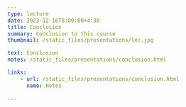 ```yaml
---
type: lecture
date: 2023-12-16T8:00:00+4:30
title: Conclusion
summary: Conclusion to this course
thumbnail: /static_files/presentations/lec.jpg

text: Conclusion
notes: /static_files/presentations/conclusion.html

links: 
    - url: /static_files/presentations/conclusion.html
      name: Notes
    
---
```



<!-- **Suggested Readings:**
- [Readings 1](http://example.com)
- [Readings 2](http://example.com) -->

